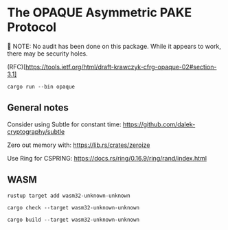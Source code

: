 # The OPAQUE Asymmetric PAKE Protocol

🎸 NOTE: No audit has been done on this package. While it appears to work,
there may be security holes.


(RFC)[https://tools.ietf.org/html/draft-krawczyk-cfrg-opaque-02#section-3.1]

    cargo run --bin opaque

## General notes

Consider using Subtle for constant time: https://github.com/dalek-cryptography/subtle

Zero out memory with: https://lib.rs/crates/zeroize

Use Ring for CSPRING: https://docs.rs/ring/0.16.9/ring/rand/index.html

## WASM

    rustup target add wasm32-unknown-unknown

    cargo check --target wasm32-unknown-unknown

    cargo build --target wasm32-unknown-unknown


